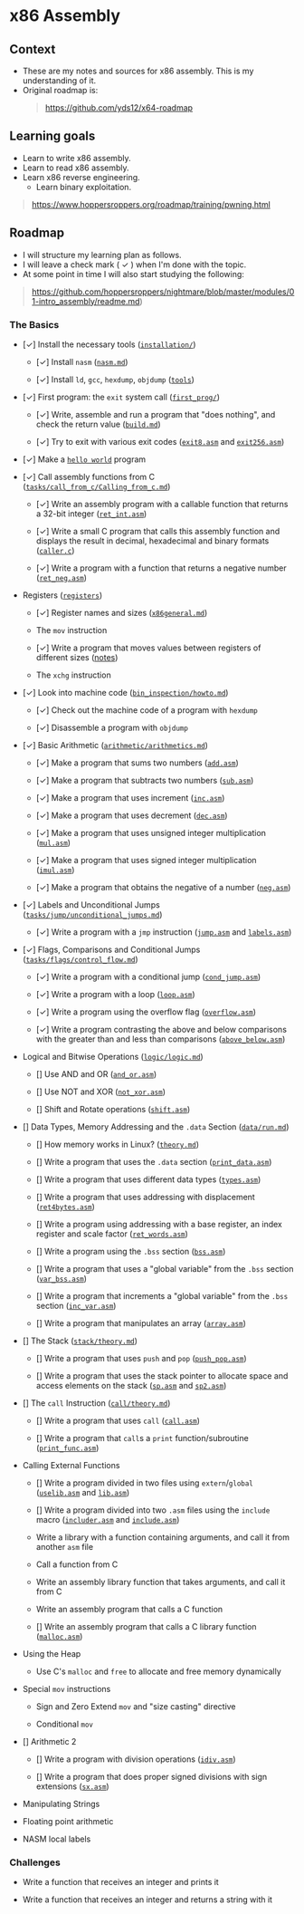 # x86 Assembly

## Context

- These are my notes and sources for x86 assembly. This is my understanding of it.
- Original roadmap is:
    > https://github.com/yds12/x64-roadmap


## Learning goals

- Learn to write x86 assembly.
- Learn to read x86 assembly.
- Learn x86 reverse engineering.
  - Learn binary exploitation.
> https://www.hoppersroppers.org/roadmap/training/pwning.html


## Roadmap

- I will structure my learning plan as follows.
- I will leave a check mark ( ✓ ) when I'm done with the topic.
- At some point in time I will also start studying the following:
> https://github.com/hoppersroppers/nightmare/blob/master/modules/01-intro_assembly/readme.md) 


### The Basics

* [✓] Install the necessary tools ([`installation/`](tasks/installation))

  * [✓] Install `nasm` ([`nasm.md`](tasks/installation/nasm.md))

  * [✓] Install `ld`, `gcc`, `hexdump`, `objdump` ([`tools`](tasks/installation/utilities.md))

* [✓] First program: the `exit` system call ([`first_prog/`](tasks/first_prog))

  * [✓] Write, assemble and run a program that "does nothing", and check 
  the return value ([`build.md`](tasks/first_prog/build.md))

  * [✓] Try to exit with various exit codes 
  ([`exit8.asm`](tasks/first_prog/exit8.asm) and
  [`exit256.asm`](tasks/first_prog/exit256.asm))

* [✓] Make a [`hello world`](tasks/helloworld/hello.asm) program

* [✓] Call assembly functions from C ([`tasks/call_from_c/Calling_from_c.md`](tasks/call_from_c/Calling_from_c.md))

  * [✓] Write an assembly program with a callable function that returns a
  32-bit integer ([`ret_int.asm`](tasks/call_from_c/ret_int.asm))

  * [✓] Write a small C program that calls this assembly function and displays
  the result in decimal, hexadecimal and binary formats 
  ([`caller.c`](tasks/call_from_c/caller.c))

  * [✓] Write a program with a function that returns a negative number
  ([`ret_neg.asm`](tasks/call_from_c/ret_neg_int.asm))

* Registers ([`registers`](tasks/registers))

  * [✓] Register names and sizes ([`x86general.md`](tasks/registers/x86general.md))

  * The `mov` instruction

  * [✓] Write a program that moves values between registers of different sizes
  ([notes](tasks/registers/registers.md))

  * The `xchg` instruction

* [✓] Look into machine code 
  ([`bin_inspection/howto.md`](tasks/bin_inspection/howto.md))

  * [✓] Check out the machine code of a program with `hexdump`

  * [✓] Disassemble a program with `objdump`

* [✓] Basic Arithmetic ([`arithmetic/arithmetics.md`](tasks/arithmetic/arithmetics.md))

  * [✓] Make a program that sums two numbers 
  ([`add.asm`](tasks/arithmetic/add.asm))

  * [✓] Make a program that subtracts two numbers
  ([`sub.asm`](tasks/arithmetic/sub.asm))
 
  * [✓] Make a program that uses increment
  ([`inc.asm`](tasks/arithmetic/inc.asm))

  * [✓] Make a program that uses decrement
  ([`dec.asm`](tasks/arithmetic/dec.asm))

  * [✓] Make a program that uses unsigned integer multiplication
  ([`mul.asm`](tasks/arithmetic/mul.asm))
 
  * [✓] Make a program that uses signed integer multiplication
  ([`imul.asm`](tasks/arithmetic/imul.asm))

  * [✓] Make a program that obtains the negative of a number
  ([`neg.asm`](tasks/arithmetic/neg.asm))

* [✓] Labels and Unconditional Jumps ([`tasks/jump/unconditional_jumps.md`](tasks/jump/unconditional_jumps.md))

  * [✓] Write a program with a `jmp` instruction
  ([`jump.asm`](tasks/jump/jump.asm) and [`labels.asm`](tasks/jump/labels.asm))

* [✓] Flags, Comparisons and Conditional Jumps 
  ([`tasks/flags/control_flow.md`](tasks/flags/control_flow.md))

  * [✓] Write a program with a conditional jump 
  ([`cond_jump.asm`](tasks/flags/cond_jump.asm))

  * [✓] Write a program with a loop ([`loop.asm`](tasks/flags/loop.asm))

  * [✓] Write a program using the overflow flag
  ([`overflow.asm`](tasks/flags/overflow.asm))

  * [✓] Write a program contrasting the above and below comparisons with the
  greater than and less than comparisons
  ([`above_below.asm`](tasks/flags/above_below.asm))

* Logical and Bitwise Operations ([`logic/logic.md`](tasks/logic/logic.md))

  * [] Use AND and OR ([`and_or.asm`](tasks/logic/and_or.asm))
 
  * [] Use NOT and XOR ([`not_xor.asm`](tasks/logic/not_xor.asm))

  * [] Shift and Rotate operations ([`shift.asm`](tasks/logic/shift.asm))

* [] Data Types, Memory Addressing and the `.data` Section
  ([`data/run.md`](tasks/data/run.md))

  * [] How memory works in Linux?
  ([`theory.md`](tasks/data/theory.md))

  * [] Write a program that uses the `.data` section
  ([`print_data.asm`](tasks/data/print_data.asm))
 
  * [] Write a program that uses different data types
  ([`types.asm`](tasks/data/types.asm))

  * [] Write a program that uses addressing with displacement
  ([`ret4bytes.asm`](tasks/data/ret4bytes.asm))

  * [] Write a program using addressing with a base register,
  an index register and scale factor
  ([`ret_words.asm`](tasks/data/ret_words.asm))

  * [] Write a program using the `.bss` section
  ([`bss.asm`](tasks/data/bss.asm))

  * [] Write a program that uses a "global variable" from the `.bss` section
  ([`var_bss.asm`](tasks/data/var_bss.asm))

  * [] Write a program that increments a "global variable" from the 
  `.bss` section ([`inc_var.asm`](tasks/data/inc_var.asm))

  * [] Write a program that manipulates an array
  ([`array.asm`](tasks/data/array.asm))

* [] The Stack ([`stack/theory.md`](tasks/stack/theory.md))

  * [] Write a program that uses `push` and `pop`
  ([`push_pop.asm`](tasks/stack/push_pop.asm))

  * [] Write a program that uses the stack pointer to allocate space and
  access elements on the stack ([`sp.asm`](tasks/stack/sp.asm) and
  [`sp2.asm`](tasks/stack/sp2.asm))

* [] The `call` Instruction ([`call/theory.md`](tasks/call/theory.md))

  * [] Write a program that uses `call` ([`call.asm`](tasks/call/call.asm))

  * [] Write a program that `call`s a `print` function/subroutine
  ([`print_func.asm`](tasks/call/print_func.asm))

* Calling External Functions

  * [] Write a program divided in two files using `extern`/`global`
  ([`uselib.asm`](tasks/extern/uselib.asm) and
  [`lib.asm`](tasks/extern/lib.asm))

  * [] Write a program divided into two `.asm` files using the `include` macro
  ([`includer.asm`](tasks/extern/includer.asm) and
  [`include.asm`](tasks/extern/include.asm))

  * Write a library with a function containing arguments, and call it from
  another `asm` file

  * Call a function from C

  * Write an assembly library function that takes arguments, and call it from C

  * Write an assembly program that calls a C function

  * [] Write an assembly program that calls a C library function
  ([`malloc.asm`](tasks/extern/malloc.asm))

* Using the Heap

  * Use C's `malloc` and `free` to allocate and free memory dynamically

* Special `mov` instructions

  * Sign and Zero Extend `mov` and "size casting" directive

  * Conditional `mov`

* [] Arithmetic 2

  * [] Write a program with division operations
  ([`idiv.asm`](tasks/arith2/idiv.asm))
 
  * [] Write a program that does proper signed divisions with sign extensions
  ([`sx.asm`](tasks/arith2/sx.asm))

* Manipulating Strings

* Floating point arithmetic

* NASM local labels

### Challenges

* Write a function that receives an integer and prints it

* Write a function that receives an integer and returns a string with it
